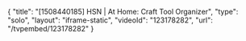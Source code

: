 {
    "title": "[1508440185] HSN | At Home: Craft Tool Organizer",
    "type": "solo",
    "layout": "iframe-static",
    "videoId": "123178282",
    "url": "\/tvpembed\/123178282"
}